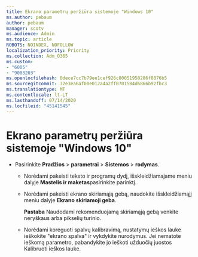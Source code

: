 ```yaml
---
title: Ekrano parametrų peržiūra sistemoje "Windows 10"
ms.author: pebaum
author: pebaum
manager: scotv
ms.audience: Admin
ms.topic: article
ROBOTS: NOINDEX, NOFOLLOW
localization_priority: Priority
ms.collection: Adm_O365
ms.custom:
- "6005"
- "9003203"
ms.openlocfilehash: 0dece7cc7b79ee1cef926c80051958286f8876b5
ms.sourcegitcommit: 32e3ea6af00e012a4a2ff0701584d6866b92fbc3
ms.translationtype: MT
ms.contentlocale: lt-LT
ms.lasthandoff: 07/14/2020
ms.locfileid: "45141545"
---
```

# <a name="view-display-settings-in-windows-10"></a>Ekrano parametrų peržiūra sistemoje "Windows 10"

- Pasirinkite **Pradžios**   >  **parametrai**   >  **Sistemos**  >  **rodymas**.
    -  Norėdami pakeisti teksto ir programų dydį, išskleidžiamajame meniu dalyje **Mastelis ir maketas**pasirinkite parinktį.
    - Norėdami pakeisti ekrano skiriamąją gebą, naudokite išskleidžiamąjį meniu dalyje **Ekrano skiriamoji geba**.
     
      **Pastaba** Naudodami rekomenduojamą skiriamąją gebą venkite neryškaus arba pikselių turinio.
    - Norėdami koreguoti spalvų kalibravimą, nustatymų ieškos lauke ieškokite "ekrano spalva" ir vykdykite nurodymus. Jei nematote ieškomą parametro, pabandykite jo ieškoti užduočių juostos Kalibruoti ieškos lauke.
